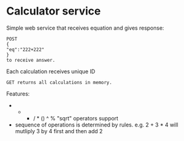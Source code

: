 # Calculator service

Simple web service that receives equation and gives response:
```
POST
{
"eq":"222+222"  
}
to receive answer.
```
Each calculation receives unique ID
```
GET returns all calculations in memory.
```

Features:
- + - / * () ^ % "sqrt"  operators support
- sequence of operations is determined by rules. e.g. 2 + 3 * 4 will mutliply 3 by 4 first and then add 2
